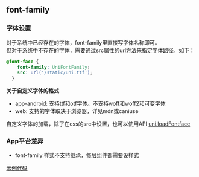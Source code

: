 ## font-family


<!-- CSSJSON.font-family.description -->

<!-- CSSJSON.font-family.syntax -->

<!-- CSSJSON.font-family.values -->

<!-- CSSJSON.font-family.defaultValue -->

<!-- CSSJSON.font-family.unixTags -->

<!-- CSSJSON.font-family.compatibility -->

### 字体设置

对于系统中已经存在的字体，font-family里直接写字体名称即可。\
但对于系统中不存在的字体，需要通过src属性的url方法来指定字体路径。如下：
```css
@font-face {
    font-family: UniFontFamily;
    src: url('/static/uni.ttf');
  }
```

**关于自定义字体的格式**
- app-android: 支持ttf和otf字体。不支持woff和woff2和可变字体
- web: 支持的字体取决于浏览器，详见mdn或caniuse

自定义字体的加载，除了在css的src中设置，也可以使用API [uni.loadFontface](../api/load-font-face.md)


### App平台差异
- font-family 样式不支持继承，每层组件都需要设样式

<!-- CSSJSON.font-family.reference -->

[示例代码](https://gitcode.net/dcloud/hello-uni-app-x/-/blob/master/pages/CSS/text/font-family.uvue)